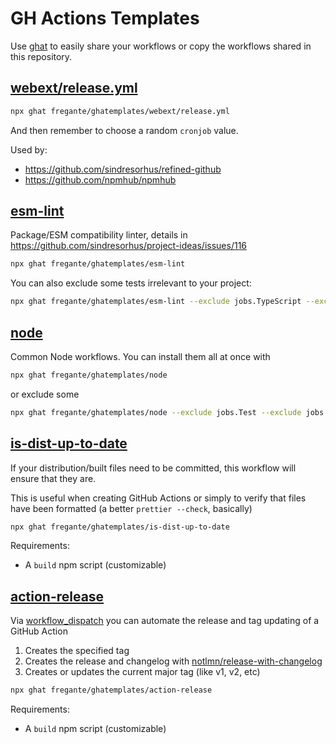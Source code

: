 # GH Actions Templates

Use [ghat](https://github.com/fregante/ghat) to easily share your workflows or copy the workflows shared in this repository.

## [webext/release.yml](./webext/release.yml)

```sh
npx ghat fregante/ghatemplates/webext/release.yml
```

And then remember to choose a random `cronjob` value.

Used by:

- https://github.com/sindresorhus/refined-github
- https://github.com/npmhub/npmhub

## [esm-lint](./esm-lint/esm-lint.yml)

Package/ESM compatibility linter, details in https://github.com/sindresorhus/project-ideas/issues/116

```sh
npx ghat fregante/ghatemplates/esm-lint
```

You can also exclude some tests irrelevant to your project:

```sh
npx ghat fregante/ghatemplates/esm-lint --exclude jobs.TypeScript --exclude jobs.Node
```

## [node](./node/ci.yml)

Common Node workflows. You can install them all at once with

```sh
npx ghat fregante/ghatemplates/node
```

or exclude some

```sh
npx ghat fregante/ghatemplates/node --exclude jobs.Test --exclude jobs.Build
```

## [is-dist-up-to-date](./is-dist-up-to-date/is-dist-up-to-date.yml)

If your distribution/built files need to be committed, this workflow will ensure that they are.

This is useful when creating GitHub Actions or simply to verify that files have been formatted (a better `prettier --check`, basically)

```sh
npx ghat fregante/ghatemplates/is-dist-up-to-date
```

Requirements:

- A `build` npm script (customizable)

## [action-release](./action-release/action-release.yml)

Via [workflow_dispatch](https://github.blog/changelog/2020-07-06-github-actions-manual-triggers-with-workflow_dispatch) you can automate the release and tag updating of a GitHub Action

1. Creates the specified tag
2. Creates the release and changelog with [notlmn/release-with-changelog](https://github.com/notlmn/release-with-changelog)
3. Creates or updates the current major tag (like v1, v2, etc)

```sh
npx ghat fregante/ghatemplates/action-release
```

Requirements:

- A `build` npm script (customizable)
